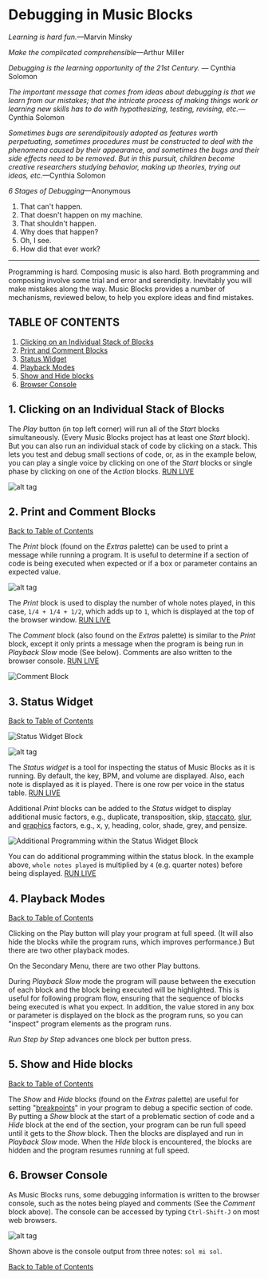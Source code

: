 # Debugging in Music Blocks

*Learning is hard fun.*&mdash;Marvin Minsky

*Make the complicated comprehensible*&mdash;Arthur Miller

*Debugging is the learning opportunity of the 21st Century.* &mdash;
Cynthia Solomon

*The important message that comes from ideas about debugging is that
we learn from our mistakes; that the intricate process of making
things work or learning new skills has to do with hypothesizing,
testing, revising, etc.*&mdash;Cynthia Solomon

*Sometimes bugs are serendipitously adopted as features worth
perpetuating, sometimes procedures must be constructed to deal with
the phenomena caused by their appearance, and sometimes the bugs and
their side effects need to be removed. But in this pursuit, children
become creative researchers studying behavior, making up theories,
trying out ideas, etc.*&mdash;Cynthia Solomon

*6 Stages of Debugging*&mdash;Anonymous
1. That can't happen.
2. That doesn't happen on my machine.
3. That shouldn't happen.
4. Why does that happen?
5. Oh, I see.
6. How did that ever work?

----

Programming is hard. Composing music is also hard. Both programming
and composing involve some trial and error and serendipity. Inevitably
you will make mistakes along the way. Music Blocks provides a number
of mechanisms, reviewed below, to help you explore ideas and find
mistakes.

## <a>TABLE OF CONTENTS</a>

1. [Clicking on an Individual Stack of Blocks](#1-clicking-on-an-individual-stack-of-blocks)
2. [Print and Comment Blocks](#2-print-and-comment-blocks)
3. [Status Widget](#3-status-widget)
4. [Playback Modes](#4-playback-modes)
5. [Show and Hide blocks](#5-show-and-hide-blocks)
6. [Browser Console](#6-browser-console)

## <a>1. Clicking on an Individual Stack of Blocks</a>

The *Play* button (in top left corner) will run all of the *Start*
blocks simultaneously. (Every Music Blocks project has at least one
*Start* block). But you can also run an individual stack of code by
clicking on a stack. This lets you test and debug small sections of
code, or, as in the example below, you can play a single voice by
clicking on one of the *Start* blocks or single phase by clicking on
one of the *Action* blocks. [RUN LIVE](https://musicblocks.sugarlabs.org/index.html?id=1732463245651983&run=True)

![alt tag](https://github.com/sugarlabs/musicblocks/blob/master/images/startblocks_debug_guide.png "Start Blocks")

## <a>2. Print and Comment Blocks</a>

[Back to Table of Contents](#table-of-contents)

The *Print* block (found on the *Extras* palette) can be used to print
a message while running a program. It is useful to determine if a
section of code is being executed when expected or if a box or
parameter contains an expected value.

![alt tag](https://github.com/sugarlabs/musicblocks/blob/master/images/print_example2_debug_guide.png "Print Block")

The *Print* block is used to display the number of whole notes played,
in this case, `1/4 + 1/4 + 1/2`, which adds up to `1`, which is
displayed at the top of the browser window. [RUN LIVE](https://musicblocks.sugarlabs.org/index.html?id=1732474452574359&run=True)

The *Comment* block (also found on the *Extras* palette) is similar to
the *Print* block, except it only prints a message when the program is
being run in *Playback Slow* mode (See below). Comments are also
written to the browser console. [RUN LIVE](https://musicblocks.sugarlabs.org/index.html?id=1732825564345176&run=True)

![Comment Block](./images/Comment_block_DebuggingMd.svg "Comment Block")

## <a>3. Status Widget</a>

[Back to Table of Contents](#table-of-contents)

![Status Widget Block](./images/Status_widget_debuggingMd.svg "Status Widget Block")

![alt tag](https://github.com/sugarlabs/musicblocks/blob/master/images/status_example_debug_guide.png "Status in tabular form")

The *Status widget* is a tool for inspecting the status of Music
Blocks as it is running. By default, the key, BPM, and volume are
displayed. Also, each note is displayed as it is played. There is one
row per voice in the status table. [RUN LIVE](https://musicblocks.sugarlabs.org/index.html?id=1732541757152077&run=True)

Additional *Print* blocks can be added to the *Status* widget to
display additional music factors, e.g., duplicate, transposition,
skip, [staccato](#MORE-TRANSFORMATIONS),
[slur](#MORE-TRANSFORMATIONS), and [graphics](#GRAPHICS) factors,
e.g., x, y, heading, color, shade, grey, and pensize.

![Additional Programming within the Status Widget Block](./images/Status_Widget_additional_programming_DebuggingMd.svg "Additional Programming within the Status Widget Block")

You can do additional programming within the status block. In the
example above, `whole notes played` is multiplied by `4` (e.g. quarter notes)
before being displayed. [RUN LIVE](https://musicblocks.sugarlabs.org/index.html?id=1732553086132345&run=True)

## <a>4. Playback Modes</a>

[Back to Table of Contents](#table-of-contents)

Clicking on the Play button will play your program at full speed.
(It will also hide the blocks while the program runs, which improves
performance.) But there are two other playback modes.

On the Secondary Menu, there are two other Play buttons.

During *Playback Slow* mode the program will pause between the execution
of each block and the block being executed will be highlighted. This is
useful for following program flow, ensuring that the sequence of blocks
being executed is what you expect. In addition, the value stored in any
box or parameter is displayed on the block as the program runs, so you
can "inspect" program elements as the program runs.

*Run Step by Step* advances one block per button press.

## <a>5. Show and Hide blocks</a>

[Back to Table of Contents](#table-of-contents)

The *Show* and *Hide* blocks (found on the *Extras* palette) are
useful for setting
"[breakpoints](https://en.wikipedia.org/wiki/Breakpoint)" in your
program to debug a specific section of code. By putting a *Show* block
at the start of a problematic section of code and a *Hide* block at
the end of the section, your program can be run full speed until it
gets to the *Show* block. Then the blocks are displayed and
run in *Playback Slow* mode. When the *Hide* block is encountered, the
blocks are hidden and the program resumes running at full speed.

## <a>6. Browser Console</a>

As Music Blocks runs, some debugging information is written to the
browser console, such as the notes being played and comments (See the
*Comment* block above). The console can be accessed by typing
`Ctrl-Shift-J` on most web browsers.

![alt tag](https://github.com/sugarlabs/musicblocks/blob/master/images/browserconsole_debug_guide.png "Console blocks")

Shown above is the console output from three notes: `sol mi sol`.

[Back to Table of Contents](#table-of-contents)
